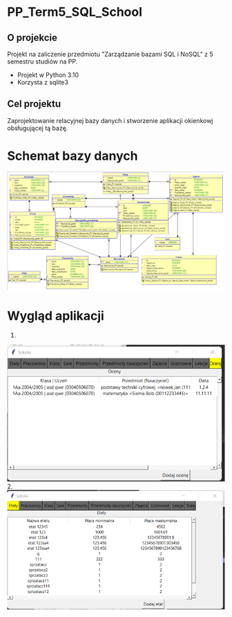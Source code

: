 # PP_Term5_SQL_School

## O projekcie
Projekt na zaliczenie przedmiotu "Zarządzanie bazami SQL i NoSQL" z 5 semestru studiów na PP. 

- Projekt w Python 3.10
- Korzysta z sqlite3

## Cel projektu
Zaprojektowanie relacyjnej bazy danych i stworzenie aplikacji okienkowj obsługującej tą bazę.

# Schemat bazy danych
![](screenshots/s3.png)

# Wygląd aplikacji
1. 
![](screenshots/s1.png)
2. 
![](screenshots/s2.png)
